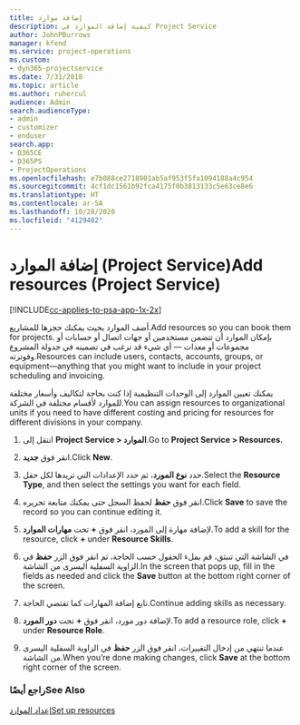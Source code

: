```yaml
---
title: إضافة موارد
description: كيفية إضافة الموارد في Project Service
author: JohnPBurrows
manager: kfend
ms.service: project-operations
ms.custom:
- dyn365-projectservice
ms.date: 7/31/2018
ms.topic: article
ms.author: ruhercul
audience: Admin
search.audienceType:
- admin
- customizer
- enduser
search.app:
- D365CE
- D365PS
- ProjectOperations
ms.openlocfilehash: e7b088ce2718901ab5af953f5fa1094188a4c954
ms.sourcegitcommit: 4cf1dc1561b92fca4175f0b3813133c5e63ce8e6
ms.translationtype: HT
ms.contentlocale: ar-SA
ms.lasthandoff: 10/28/2020
ms.locfileid: "4129482"
---
```

# <a name="add-resources-project-service"></a><span data-ttu-id="77d5e-103">إضافة الموارد (Project Service)</span><span class="sxs-lookup"><span data-stu-id="77d5e-103">Add resources (Project Service)</span></span>

[!INCLUDE[cc-applies-to-psa-app-1x-2x](../includes/cc-applies-to-psa-app-1x-2x.md)]

<span data-ttu-id="77d5e-104">أضف الموارد بحيث يمكنك حجزها للمشاريع.</span><span class="sxs-lookup"><span data-stu-id="77d5e-104">Add resources so you can book them for projects.</span></span> <span data-ttu-id="77d5e-105">بإمكان الموارد أن تتضمن مستخدمين أو جهات اتصال أو حسابات أو مجموعات أو معدات — أي شيء قد ترغب في تضمينه في جدولة المشروع وفوترته.</span><span class="sxs-lookup"><span data-stu-id="77d5e-105">Resources can include users, contacts, accounts, groups, or equipment—anything that you might want to include in your project scheduling and invoicing.</span></span>  
  
<span data-ttu-id="77d5e-106">يمكنك تعيين الموارد إلى الوحدات التنظيمية إذا كنت بحاجة لتكاليف وأسعار مختلفة للموارد لأقسام مختلفة في الشركة.</span><span class="sxs-lookup"><span data-stu-id="77d5e-106">You can assign resources to organizational units if you need to have different costing and pricing for resources for different divisions in your company.</span></span>  
  
1.  <span data-ttu-id="77d5e-107">انتقل إلى **Project Service > الموارد‬**.</span><span class="sxs-lookup"><span data-stu-id="77d5e-107">Go to **Project Service > Resources.**</span></span>  
  
2.  <span data-ttu-id="77d5e-108">انقر فوق **جديد**.</span><span class="sxs-lookup"><span data-stu-id="77d5e-108">Click **New**.</span></span>  
  
3.  <span data-ttu-id="77d5e-109">حدد **نوع المورد**، ثم حدد الإعدادات التي تريدها لكل حقل.</span><span class="sxs-lookup"><span data-stu-id="77d5e-109">Select the **Resource Type**, and then select the settings you want for each field.</span></span>  
  
4.  <span data-ttu-id="77d5e-110">انقر فوق **حفظ** لحفظ السجل حتى يمكنك متابعة تحريره.</span><span class="sxs-lookup"><span data-stu-id="77d5e-110">Click **Save** to save the record so you can continue editing it.</span></span>  
  
5.  <span data-ttu-id="77d5e-111">لإضافة مهارة إلى المورد، انقر فوق **+** تحت **مهارات الموارد**.</span><span class="sxs-lookup"><span data-stu-id="77d5e-111">To add a skill for the resource, click **+** under **Resource Skills**.</span></span>  
  
6.  <span data-ttu-id="77d5e-112">في الشاشة التي تنبثق، قم بملء الحقول حسب الحاجة، ثم انقر فوق الزر **حفظ** في الزاوية السفلية اليسرى من الشاشة.</span><span class="sxs-lookup"><span data-stu-id="77d5e-112">In the screen that pops up, fill in the fields as needed and click the **Save** button at the bottom right corner of the screen.</span></span>  
  
7.  <span data-ttu-id="77d5e-113">تابع إضافة المهارات كما تقتضي الحاجة.</span><span class="sxs-lookup"><span data-stu-id="77d5e-113">Continue adding skills as necessary.</span></span>  
  
8.  <span data-ttu-id="77d5e-114">لإضافة دور مورد، انقر فوق **+** تحت **دور المورد**.</span><span class="sxs-lookup"><span data-stu-id="77d5e-114">To add a resource role, click **+** under **Resource Role**.</span></span>  
  
9. <span data-ttu-id="77d5e-115">عندما تنتهي من إدخال التغييرات، انقر فوق الزر **حفظ** في الزاوية السفلية اليسرى من الشاشة.</span><span class="sxs-lookup"><span data-stu-id="77d5e-115">When you’re done making changes, click **Save** at the bottom right corner of the screen.</span></span>  
  
### <a name="see-also"></a><span data-ttu-id="77d5e-116">راجع أيضًا</span><span class="sxs-lookup"><span data-stu-id="77d5e-116">See Also</span></span>  
 [<span data-ttu-id="77d5e-117">إعداد الموارد</span><span class="sxs-lookup"><span data-stu-id="77d5e-117">Set up resources</span></span>](../psa/set-up-resources.md)
